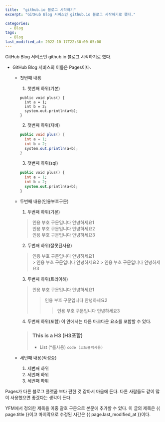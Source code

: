 ```yaml
---
title:  "github.io 블로그 시작하기"
excerpt: "GitHub Blog 서비스인 github.io 블로그 시작하기로 했다."

categories:
  - Blog
tags:
  - Blog
last_modified_at: 2022-10-17T22:30:00-05:00
---
```


GitHub Blog 서비스인 github.io 블로그 시작하기로 했다.  
* GitHub Blog 서비스의 이름은 Pages이다.
  * 첫번째 내용
    1. 첫번째 하위(기본)
      ```
      public void plus() {
        int a = 1;
        int b = 2;
        system.out.println(a+b);
      }
      ```
    2. 첫번째 하위(자바)
      ```java
      public void plus() {
        int a = 1;
        int b = 2;
        system.out.println(a+b);
      }
      ```
    3. 첫번째 하위(sql)
      ```sql
      public void plus() {
        int a = 1;
        int b = 2;
        system.out.println(a+b);
      }
      ```

  * 두번째 내용(인용부호구문)
    1. 두번째 하위(기본)
      > 인용 부호 구문입니다 안녕하세요1  
      > 인용 부호 구문입니다 안녕하세요2  
      > 인용 부호 구문입니다 안녕하세요3  
    2. 두번째 하위(잘못된사용)
      > 인용 부호 구문입니다 안녕하세요1  
        > 인용 부호 구문입니다 안녕하세요2
          > 인용 부호 구문입니다 안녕하세요3
    3. 두번째 하위(트리이해)
      > 인용 부호 구문입니다 안녕하세요1
      > > 인용 부호 구문입니다 안녕하세요2
      > > > 인용 부호 구문입니다 안녕하세요3
    4. 두번째 하위(포함)
      이 안에서는 다른 마크다운 요소를 포함할 수 있다.
      > ### This is a H3 (H3포함)
      > * List (*를사용)
      >      	```
      >      	code (코드블럭사용)
      >      	```
  * 세번째 내용(작성중)
    1. 세번째 하위
    2. 세번째 하위
    3. 세번째 하위


Pages가 다른 블로그 플랫폼 보다 편한 것 같아서 마음에 든다.
다른 사람들도 같이 많이 사용했으면 좋겠다는 생각이 든다.

YFM에서 정의한 제목을 이중 괄호 구문으로 본문에 추가할 수 있다.
이 글의 제목은 {{ page.title }}이고
마지막으로 수정된 시간은 {{ page.last_modified_at }}이다.
